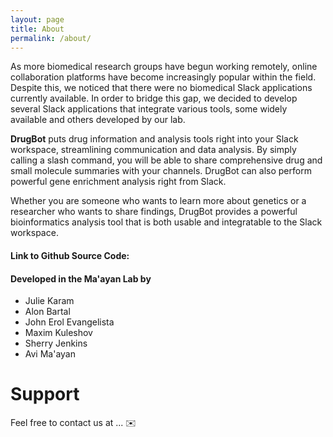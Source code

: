 ```yaml
---
layout: page
title: About 
permalink: /about/
---
```


As more biomedical research groups have begun working remotely, online collaboration platforms have become increasingly popular within the field. Despite this, we noticed that there were no biomedical Slack applications currently available. In order to bridge this gap, we decided to develop several Slack applications that integrate various tools, some widely available and others developed by our lab. 

**DrugBot** puts drug information and analysis tools right into your Slack workspace, streamlining communication and data analysis. By simply calling a slash command, you will be able to share comprehensive drug and small molecule summaries with your channels. DrugBot can also perform powerful gene enrichment analysis right from Slack. 

Whether you are someone who wants to learn more about genetics or a researcher who wants to share findings, DrugBot provides a powerful bioinformatics analysis tool that is both usable and integratable to the Slack workspace.

#### Link to Github Source Code:

#### Developed in the Ma'ayan Lab by
- Julie Karam
- Alon Bartal
- John Erol Evangelista
- Maxim Kuleshov
- Sherry Jenkins
- Avi Ma'ayan

# Support
Feel free to contact us at ... ✉️
